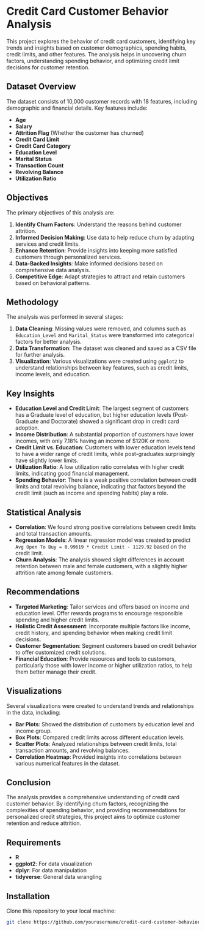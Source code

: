 # Credit Card Customer Behavior Analysis

This project explores the behavior of credit card customers, identifying key trends and insights based on customer demographics, spending habits, credit limits, and other features. The analysis helps in uncovering churn factors, understanding spending behavior, and optimizing credit limit decisions for customer retention.

## Dataset Overview

The dataset consists of 10,000 customer records with 18 features, including demographic and financial details. Key features include:
- **Age**
- **Salary**
- **Attrition Flag** (Whether the customer has churned)
- **Credit Card Limit**
- **Credit Card Category**
- **Education Level**
- **Marital Status**
- **Transaction Count**
- **Revolving Balance**
- **Utilization Ratio**

## Objectives

The primary objectives of this analysis are:
1. **Identify Churn Factors**: Understand the reasons behind customer attrition.
2. **Informed Decision Making**: Use data to help reduce churn by adapting services and credit limits.
3. **Enhance Retention**: Provide insights into keeping more satisfied customers through personalized services.
4. **Data-Backed Insights**: Make informed decisions based on comprehensive data analysis.
5. **Competitive Edge**: Adapt strategies to attract and retain customers based on behavioral patterns.

## Methodology

The analysis was performed in several stages:
1. **Data Cleaning**: Missing values were removed, and columns such as `Education_Level` and `Marital_Status` were transformed into categorical factors for better analysis.
2. **Data Transformation**: The dataset was cleaned and saved as a CSV file for further analysis.
3. **Visualization**: Various visualizations were created using `ggplot2` to understand relationships between key features, such as credit limits, income levels, and education.

## Key Insights

- **Education Level and Credit Limit**: The largest segment of customers has a Graduate level of education, but higher education levels (Post-Graduate and Doctorate) showed a significant drop in credit card adoption.
- **Income Distribution**: A substantial proportion of customers have lower incomes, with only 7.18% having an income of $120K or more.
- **Credit Limit vs. Education**: Customers with lower education levels tend to have a wider range of credit limits, while post-graduates surprisingly have slightly lower limits.
- **Utilization Ratio**: A low utilization ratio correlates with higher credit limits, indicating good financial management.
- **Spending Behavior**: There is a weak positive correlation between credit limits and total revolving balance, indicating that factors beyond the credit limit (such as income and spending habits) play a role.

## Statistical Analysis

- **Correlation**: We found strong positive correlations between credit limits and total transaction amounts.
- **Regression Models**: A linear regression model was created to predict `Avg Open To Buy = 0.99619 * Credit Limit - 1129.92` based on the credit limit.
- **Churn Analysis**: The analysis showed slight differences in account retention between male and female customers, with a slightly higher attrition rate among female customers.

## Recommendations

- **Targeted Marketing**: Tailor services and offers based on income and education level. Offer rewards programs to encourage responsible spending and higher credit limits.
- **Holistic Credit Assessment**: Incorporate multiple factors like income, credit history, and spending behavior when making credit limit decisions.
- **Customer Segmentation**: Segment customers based on credit behavior to offer customized credit solutions.
- **Financial Education**: Provide resources and tools to customers, particularly those with lower income or higher utilization ratios, to help them better manage their credit.

## Visualizations

Several visualizations were created to understand trends and relationships in the data, including:
- **Bar Plots**: Showed the distribution of customers by education level and income group.
- **Box Plots**: Compared credit limits across different education levels.
- **Scatter Plots**: Analyzed relationships between credit limits, total transaction amounts, and revolving balances.
- **Correlation Heatmap**: Provided insights into correlations between various numerical features in the dataset.

## Conclusion

The analysis provides a comprehensive understanding of credit card customer behavior. By identifying churn factors, recognizing the complexities of spending behavior, and providing recommendations for personalized credit strategies, this project aims to optimize customer retention and reduce attrition.

## Requirements

- **R**
- **ggplot2**: For data visualization
- **dplyr**: For data manipulation
- **tidyverse**: General data wrangling

## Installation

Clone this repository to your local machine:

```bash
git clone https://github.com/yourusername/credit-card-customer-behavior-analysis.git

